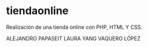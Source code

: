 # tiendaonline
Realización de una tienda online con PHP, HTML Y CSS.

ALEJANDRO PAPASEIT
LAURA YANG VAQUERO LÓPEZ

